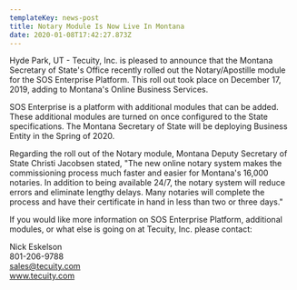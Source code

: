 ```yaml
---
templateKey: news-post
title: Notary Module Is Now Live In Montana
date: 2020-01-08T17:42:27.873Z
---
```

Hyde Park, UT - Tecuity, Inc. is pleased to announce that the Montana Secretary of State's Office recently rolled out the Notary/Apostille module for the SOS Enterprise Platform.  This roll out took place on December 17, 2019, adding to Montana's Online Business Services.  

SOS Enterprise is a platform with additional modules that can be added.  These additional modules are turned on once configured to the State specifications.  The Montana Secretary of State will be deploying Business Entity in the Spring of 2020.  

Regarding the roll out of the Notary module, Montana Deputy Secretary of State Christi Jacobsen stated, "The new online notary system makes the commissioning process much faster and easier for Montana's 16,000 notaries.  In addition to being available 24/7, the notary system will reduce errors and eliminate lengthy delays.  Many notaries will complete the process and have their certificate in hand in less than two or three days." 

If you would like more information on SOS Enterprise Platform, additional modules, or what else is going on at Tecuity, Inc. please contact:

Nick Eskelson\
801-206-9788\
sales@tecuity.com\
www.tecuity.com

